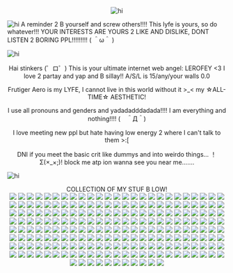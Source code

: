 <p align="center"> <img src="https://cdn.discordapp.com/attachments/1249282295094054984/1426837691869298769/Tumblr_l_673404088876237.jpg?ex=68ecada7&is=68eb5c27&hm=472747c4909ff292ebff088633fcc8a5b2f5b5e3cfb03b3e9a17510959630a6e&" alt="hi" />

<p align="left"> <img src="https://cdn.discordapp.com/attachments/1249282295094054984/1426829989789175940/Tumblr_l_669258079203131.gif?ex=68eca67a&is=68eb54fa&hm=68099b8f77bda3224058615a9e8e056bdba052fc10ca56a542eb802952478cda&" alt="hi" /> A reminder 2 B yourself and screw others!!!! This lyfe is yours, so do whatever!!! YOUR INTERESTS ARE YOURS 2 LIKE AND DISLIKE, DONT LISTEN 2 BORING PPL!!!!!!!!!  ( ＾ω＾ )

<p align="left"> <img src="https://cdn.discordapp.com/attachments/1249282295094054984/1426829902266765343/Tumblr_l_669198931809508.jpg?ex=68eca665&is=68eb54e5&hm=029dbde3652cd6ff808012a00df98df93b0faf96d38560a7e09f138561a846b7&" alt="hi" /> 

<p align="center"> Hai stinkers (゜ロ゜) This is your ultimate internet web angel: LEROFEY <3 I love 2 partay and yap and B sillay!! A/S/L is 15/any/your walls 0.0

<p align="center"> Frutiger Aero is my LYFE, I cannot live in this world without it >_< my ☆ALL-TIME☆ AESTHETIC!

<p align="center"> I use all pronouns and genders and yadadadddadada!!!! I am everything and nothing!!!! (　＾Д＾)

<p align="center"> I love meeting new ppl but hate having low energy 2 where I can't talk to them >:[

<p align="center"> DNI if you meet the basic crit like dummys and into weirdo things... ！Σ(×_×;)! block me atp ion wanna see you near me.......

<p align="left"> <img src="https://cdn.discordapp.com/attachments/1249282295094054984/1426829902744653865/Tumblr_l_669200410016174.jpg?ex=68eca666&is=68eb54e6&hm=ced74d55727bd8e03f97ee87f98d79b7114c9b35dface582d1fc34b8a95455fb&" alt="hi" /> <p center <img src="https://cdn.discordapp.com/attachments/1249282295094054984/1426829902744653865/Tumblr_l_669200410016174.jpg?ex=68eca666&is=68eb54e6&hm=ced74d55727bd8e03f97ee87f98d79b7114c9b35dface582d1fc34b8a95455fb&" alt="hi" />

<p align="center"> COLLECTION OF MY STUF B  LOW!
</br> 
<img src="https://images-wixmp-ed30a86b8c4ca887773594c2.wixmp.com/f/5288aadd-fd59-45a5-925e-1bd7487027a5/deozzcg-1d6bd7ee-8714-4e1c-b96a-9004864fd95d.gif?token=eyJ0eXAiOiJKV1QiLCJhbGciOiJIUzI1NiJ9.eyJzdWIiOiJ1cm46YXBwOjdlMGQxODg5ODIyNjQzNzNhNWYwZDQxNWVhMGQyNmUwIiwiaXNzIjoidXJuOmFwcDo3ZTBkMTg4OTgyMjY0MzczYTVmMGQ0MTVlYTBkMjZlMCIsIm9iaiI6W1t7InBhdGgiOiJcL2ZcLzUyODhhYWRkLWZkNTktNDVhNS05MjVlLTFiZDc0ODcwMjdhNVwvZGVvenpjZy0xZDZiZDdlZS04NzE0LTRlMWMtYjk2YS05MDA0ODY0ZmQ5NWQuZ2lmIn1dXSwiYXVkIjpbInVybjpzZXJ2aWNlOmZpbGUuZG93bmxvYWQiXX0.AirhJw9GJdxeRMVspeZSzd5Nldaw6kn5nn21GpxlKvI"> <img src="https://images-wixmp-ed30a86b8c4ca887773594c2.wixmp.com/f/5288aadd-fd59-45a5-925e-1bd7487027a5/deozz8t-734f3000-ddf6-452a-9d11-beb2de0c3fc3.gif?token=eyJ0eXAiOiJKV1QiLCJhbGciOiJIUzI1NiJ9.eyJzdWIiOiJ1cm46YXBwOjdlMGQxODg5ODIyNjQzNzNhNWYwZDQxNWVhMGQyNmUwIiwiaXNzIjoidXJuOmFwcDo3ZTBkMTg4OTgyMjY0MzczYTVmMGQ0MTVlYTBkMjZlMCIsIm9iaiI6W1t7InBhdGgiOiJcL2ZcLzUyODhhYWRkLWZkNTktNDVhNS05MjVlLTFiZDc0ODcwMjdhNVwvZGVveno4dC03MzRmMzAwMC1kZGY2LTQ1MmEtOWQxMS1iZWIyZGUwYzNmYzMuZ2lmIn1dXSwiYXVkIjpbInVybjpzZXJ2aWNlOmZpbGUuZG93bmxvYWQiXX0.bZ_3vCQw02RK5ZZsPEJYd4rSYMbWP6tGJkuMQmXmJ74"> <img src="https://i4.glitter-graphics.org/pub/706/706014obs23pkvu8.gif"> <img src="https://images-wixmp-ed30a86b8c4ca887773594c2.wixmp.com/f/2f5cf225-3fed-42e2-819a-6b96622e434f/ddjm0f4-9d7e478d-488c-4d26-9010-4cae9011fd8d.gif?token=eyJ0eXAiOiJKV1QiLCJhbGciOiJIUzI1NiJ9.eyJzdWIiOiJ1cm46YXBwOjdlMGQxODg5ODIyNjQzNzNhNWYwZDQxNWVhMGQyNmUwIiwiaXNzIjoidXJuOmFwcDo3ZTBkMTg4OTgyMjY0MzczYTVmMGQ0MTVlYTBkMjZlMCIsIm9iaiI6W1t7InBhdGgiOiJcL2ZcLzJmNWNmMjI1LTNmZWQtNDJlMi04MTlhLTZiOTY2MjJlNDM0ZlwvZGRqbTBmNC05ZDdlNDc4ZC00ODhjLTRkMjYtOTAxMC00Y2FlOTAxMWZkOGQuZ2lmIn1dXSwiYXVkIjpbInVybjpzZXJ2aWNlOmZpbGUuZG93bmxvYWQiXX0.J8jG-MiwgzEW4ORhghKd7d2Iux3jNI3jLkgzTaTJ-UI"> <img src="https://images-wixmp-ed30a86b8c4ca887773594c2.wixmp.com/f/5288aadd-fd59-45a5-925e-1bd7487027a5/deq0vby-37514407-865d-4b36-892f-acc226a93d1d.gif?token=eyJ0eXAiOiJKV1QiLCJhbGciOiJIUzI1NiJ9.eyJzdWIiOiJ1cm46YXBwOjdlMGQxODg5ODIyNjQzNzNhNWYwZDQxNWVhMGQyNmUwIiwiaXNzIjoidXJuOmFwcDo3ZTBkMTg4OTgyMjY0MzczYTVmMGQ0MTVlYTBkMjZlMCIsIm9iaiI6W1t7InBhdGgiOiJcL2ZcLzUyODhhYWRkLWZkNTktNDVhNS05MjVlLTFiZDc0ODcwMjdhNVwvZGVxMHZieS0zNzUxNDQwNy04NjVkLTRiMzYtODkyZi1hY2MyMjZhOTNkMWQuZ2lmIn1dXSwiYXVkIjpbInVybjpzZXJ2aWNlOmZpbGUuZG93bmxvYWQiXX0.f6WOf987dogf9dSxNd-m75rXc1yQcMHoqtCG8dbJg04"> <img src="https://64.media.tumblr.com/b34e5db6ba293d595dbd7e0e348e7969/0e265631bc91e59a-79/s250x400/12b8f76bf5f24d00b6bfdba135957e510e7f5474.gifv"> <img src="https://64.media.tumblr.com/dc961e26659df38b510ad45b467f9396/0e265631bc91e59a-48/s250x400/4eda2bdc47a247ae35dc21f434fa5fa432a45e07.gifv"> <img src="https://64.media.tumblr.com/ab245e2d94eef0d919999a1a089c1c21/0e265631bc91e59a-fc/s250x400/d88b8634b7031cb40ba4ea341b3113045040091e.gifv"> <img src="https://images-wixmp-ed30a86b8c4ca887773594c2.wixmp.com/f/fbb61a9a-dae1-4e3b-97de-43feaa7b13d1/djd4y5q-d9f70c06-5c62-4fa2-aa0a-8ec83fdd40a2.gif?token=eyJ0eXAiOiJKV1QiLCJhbGciOiJIUzI1NiJ9.eyJzdWIiOiJ1cm46YXBwOjdlMGQxODg5ODIyNjQzNzNhNWYwZDQxNWVhMGQyNmUwIiwiaXNzIjoidXJuOmFwcDo3ZTBkMTg4OTgyMjY0MzczYTVmMGQ0MTVlYTBkMjZlMCIsIm9iaiI6W1t7InBhdGgiOiJcL2ZcL2ZiYjYxYTlhLWRhZTEtNGUzYi05N2RlLTQzZmVhYTdiMTNkMVwvZGpkNHk1cS1kOWY3MGMwNi01YzYyLTRmYTItYWEwYS04ZWM4M2ZkZDQwYTIuZ2lmIn1dXSwiYXVkIjpbInVybjpzZXJ2aWNlOmZpbGUuZG93bmxvYWQiXX0.PVqUhmB_o_CCca4rCYDAbN4aM691EXRJRESEmAZ2DFs"> <img src="https://images-wixmp-ed30a86b8c4ca887773594c2.wixmp.com/f/dbd06e6e-b313-4acc-80d7-2f76026c8171/dh761ps-a0410f84-49c3-443f-95a5-e94739331eb7.gif?token=eyJ0eXAiOiJKV1QiLCJhbGciOiJIUzI1NiJ9.eyJzdWIiOiJ1cm46YXBwOjdlMGQxODg5ODIyNjQzNzNhNWYwZDQxNWVhMGQyNmUwIiwiaXNzIjoidXJuOmFwcDo3ZTBkMTg4OTgyMjY0MzczYTVmMGQ0MTVlYTBkMjZlMCIsIm9iaiI6W1t7InBhdGgiOiJcL2ZcL2RiZDA2ZTZlLWIzMTMtNGFjYy04MGQ3LTJmNzYwMjZjODE3MVwvZGg3NjFwcy1hMDQxMGY4NC00OWMzLTQ0M2YtOTVhNS1lOTQ3MzkzMzFlYjcuZ2lmIn1dXSwiYXVkIjpbInVybjpzZXJ2aWNlOmZpbGUuZG93bmxvYWQiXX0.5HmBb-YcKRAPH1E7bi0rhdbYm-tzbMxWO1Q5H3Fl9yE"> <img src="https://images-wixmp-ed30a86b8c4ca887773594c2.wixmp.com/f/0b1cb6ed-b614-4d6f-a792-6e2d2db50e49/djc6381-3612eb48-88c8-4c20-b2c3-30e5f8f0b4ff.gif?token=eyJ0eXAiOiJKV1QiLCJhbGciOiJIUzI1NiJ9.eyJzdWIiOiJ1cm46YXBwOjdlMGQxODg5ODIyNjQzNzNhNWYwZDQxNWVhMGQyNmUwIiwiaXNzIjoidXJuOmFwcDo3ZTBkMTg4OTgyMjY0MzczYTVmMGQ0MTVlYTBkMjZlMCIsIm9iaiI6W1t7InBhdGgiOiJcL2ZcLzBiMWNiNmVkLWI2MTQtNGQ2Zi1hNzkyLTZlMmQyZGI1MGU0OVwvZGpjNjM4MS0zNjEyZWI0OC04OGM4LTRjMjAtYjJjMy0zMGU1ZjhmMGI0ZmYuZ2lmIn1dXSwiYXVkIjpbInVybjpzZXJ2aWNlOmZpbGUuZG93bmxvYWQiXX0.DYEoyE4wUATWR3EQQ6Ek-IfppSYnzLiKNup2SLbNt1k"> <img src="https://images-wixmp-ed30a86b8c4ca887773594c2.wixmp.com/f/7f07c132-6e55-4943-9bb7-dbef21458a42/dfypne4-e432cb14-ea07-4976-9ba1-c8743c33135f.gif?token=eyJ0eXAiOiJKV1QiLCJhbGciOiJIUzI1NiJ9.eyJzdWIiOiJ1cm46YXBwOjdlMGQxODg5ODIyNjQzNzNhNWYwZDQxNWVhMGQyNmUwIiwiaXNzIjoidXJuOmFwcDo3ZTBkMTg4OTgyMjY0MzczYTVmMGQ0MTVlYTBkMjZlMCIsIm9iaiI6W1t7InBhdGgiOiJcL2ZcLzdmMDdjMTMyLTZlNTUtNDk0My05YmI3LWRiZWYyMTQ1OGE0MlwvZGZ5cG5lNC1lNDMyY2IxNC1lYTA3LTQ5NzYtOWJhMS1jODc0M2MzMzEzNWYuZ2lmIn1dXSwiYXVkIjpbInVybjpzZXJ2aWNlOmZpbGUuZG93bmxvYWQiXX0._Al5oEifaInfRDqH_3bwniw4ObQa-1sgyh_WiiM5XVY"> <img src="https://images-wixmp-ed30a86b8c4ca887773594c2.wixmp.com/f/f1ec6942-07aa-496e-a525-951d9e32ee30/diytrmz-8a1f05ac-e82e-44f7-bfb8-ca656f45a58d.gif?token=eyJ0eXAiOiJKV1QiLCJhbGciOiJIUzI1NiJ9.eyJzdWIiOiJ1cm46YXBwOjdlMGQxODg5ODIyNjQzNzNhNWYwZDQxNWVhMGQyNmUwIiwiaXNzIjoidXJuOmFwcDo3ZTBkMTg4OTgyMjY0MzczYTVmMGQ0MTVlYTBkMjZlMCIsIm9iaiI6W1t7InBhdGgiOiJcL2ZcL2YxZWM2OTQyLTA3YWEtNDk2ZS1hNTI1LTk1MWQ5ZTMyZWUzMFwvZGl5dHJtei04YTFmMDVhYy1lODJlLTQ0ZjctYmZiOC1jYTY1NmY0NWE1OGQuZ2lmIn1dXSwiYXVkIjpbInVybjpzZXJ2aWNlOmZpbGUuZG93bmxvYWQiXX0.iVZptw7VA04nw02H3rbdu1-zxxtfW2RC59KE6XocNtM"> <img src="https://images-wixmp-ed30a86b8c4ca887773594c2.wixmp.com/f/dbd06e6e-b313-4acc-80d7-2f76026c8171/dhjefvf-d6384501-4ff9-4a99-a628-85fbf98f916d.gif?token=eyJ0eXAiOiJKV1QiLCJhbGciOiJIUzI1NiJ9.eyJzdWIiOiJ1cm46YXBwOjdlMGQxODg5ODIyNjQzNzNhNWYwZDQxNWVhMGQyNmUwIiwiaXNzIjoidXJuOmFwcDo3ZTBkMTg4OTgyMjY0MzczYTVmMGQ0MTVlYTBkMjZlMCIsIm9iaiI6W1t7InBhdGgiOiJcL2ZcL2RiZDA2ZTZlLWIzMTMtNGFjYy04MGQ3LTJmNzYwMjZjODE3MVwvZGhqZWZ2Zi1kNjM4NDUwMS00ZmY5LTRhOTktYTYyOC04NWZiZjk4ZjkxNmQuZ2lmIn1dXSwiYXVkIjpbInVybjpzZXJ2aWNlOmZpbGUuZG93bmxvYWQiXX0.h8JPWdvEh6ET3Vwk_eQ1rgaBhPoUKhYnLCbRo9Dghns"> <img src="https://images-wixmp-ed30a86b8c4ca887773594c2.wixmp.com/f/e97cebf2-8b86-45c0-935d-3b9e4ce64b3f/djsoma1-1505d559-845b-466f-ad1d-a93a22ee331c.gif?token=eyJ0eXAiOiJKV1QiLCJhbGciOiJIUzI1NiJ9.eyJzdWIiOiJ1cm46YXBwOjdlMGQxODg5ODIyNjQzNzNhNWYwZDQxNWVhMGQyNmUwIiwiaXNzIjoidXJuOmFwcDo3ZTBkMTg4OTgyMjY0MzczYTVmMGQ0MTVlYTBkMjZlMCIsIm9iaiI6W1t7InBhdGgiOiJcL2ZcL2U5N2NlYmYyLThiODYtNDVjMC05MzVkLTNiOWU0Y2U2NGIzZlwvZGpzb21hMS0xNTA1ZDU1OS04NDViLTQ2NmYtYWQxZC1hOTNhMjJlZTMzMWMuZ2lmIn1dXSwiYXVkIjpbInVybjpzZXJ2aWNlOmZpbGUuZG93bmxvYWQiXX0.-irnGHxfFZzlY1i616aW9399U8I3wTcXN4gpUvae4cA"> <img src="https://images-wixmp-ed30a86b8c4ca887773594c2.wixmp.com/f/65c61b78-1886-4f6e-bf9d-c1e26cdde70a/dd6c0tz-3530f155-781e-4b1a-88a4-98f22ec21d50.gif?token=eyJ0eXAiOiJKV1QiLCJhbGciOiJIUzI1NiJ9.eyJzdWIiOiJ1cm46YXBwOjdlMGQxODg5ODIyNjQzNzNhNWYwZDQxNWVhMGQyNmUwIiwiaXNzIjoidXJuOmFwcDo3ZTBkMTg4OTgyMjY0MzczYTVmMGQ0MTVlYTBkMjZlMCIsIm9iaiI6W1t7InBhdGgiOiJcL2ZcLzY1YzYxYjc4LTE4ODYtNGY2ZS1iZjlkLWMxZTI2Y2RkZTcwYVwvZGQ2YzB0ei0zNTMwZjE1NS03ODFlLTRiMWEtODhhNC05OGYyMmVjMjFkNTAuZ2lmIn1dXSwiYXVkIjpbInVybjpzZXJ2aWNlOmZpbGUuZG93bmxvYWQiXX0.hbex7dqnQvZBVKVVAn5my_fXLPeiDJTVQ_fbZDs9-To"> <img src="https://images-wixmp-ed30a86b8c4ca887773594c2.wixmp.com/f/dbd06e6e-b313-4acc-80d7-2f76026c8171/deelm15-ca3a61f5-e1e0-40d4-900d-57a5fb60e7f0.gif?token=eyJ0eXAiOiJKV1QiLCJhbGciOiJIUzI1NiJ9.eyJzdWIiOiJ1cm46YXBwOjdlMGQxODg5ODIyNjQzNzNhNWYwZDQxNWVhMGQyNmUwIiwiaXNzIjoidXJuOmFwcDo3ZTBkMTg4OTgyMjY0MzczYTVmMGQ0MTVlYTBkMjZlMCIsIm9iaiI6W1t7InBhdGgiOiJcL2ZcL2RiZDA2ZTZlLWIzMTMtNGFjYy04MGQ3LTJmNzYwMjZjODE3MVwvZGVlbG0xNS1jYTNhNjFmNS1lMWUwLTQwZDQtOTAwZC01N2E1ZmI2MGU3ZjAuZ2lmIn1dXSwiYXVkIjpbInVybjpzZXJ2aWNlOmZpbGUuZG93bmxvYWQiXX0.7Pmq1t2ap3qATqvpu7z2echsywuIR7iqqPVEqY7DCKc"> <img src="https://images-wixmp-ed30a86b8c4ca887773594c2.wixmp.com/f/dbd06e6e-b313-4acc-80d7-2f76026c8171/dfgg6ke-8776fda3-6814-44b8-bad8-9972534624dd.gif?token=eyJ0eXAiOiJKV1QiLCJhbGciOiJIUzI1NiJ9.eyJzdWIiOiJ1cm46YXBwOjdlMGQxODg5ODIyNjQzNzNhNWYwZDQxNWVhMGQyNmUwIiwiaXNzIjoidXJuOmFwcDo3ZTBkMTg4OTgyMjY0MzczYTVmMGQ0MTVlYTBkMjZlMCIsIm9iaiI6W1t7InBhdGgiOiJcL2ZcL2RiZDA2ZTZlLWIzMTMtNGFjYy04MGQ3LTJmNzYwMjZjODE3MVwvZGZnZzZrZS04Nzc2ZmRhMy02ODE0LTQ0YjgtYmFkOC05OTcyNTM0NjI0ZGQuZ2lmIn1dXSwiYXVkIjpbInVybjpzZXJ2aWNlOmZpbGUuZG93bmxvYWQiXX0.gl9Apey_G-U6R3ES4cqDlblrQjUvDqleIpDtDXd4asI"> <img src="https://images-wixmp-ed30a86b8c4ca887773594c2.wixmp.com/f/dbd06e6e-b313-4acc-80d7-2f76026c8171/dfy7onb-d27276c9-950a-49a9-83e9-e92912008b88.gif?token=eyJ0eXAiOiJKV1QiLCJhbGciOiJIUzI1NiJ9.eyJzdWIiOiJ1cm46YXBwOjdlMGQxODg5ODIyNjQzNzNhNWYwZDQxNWVhMGQyNmUwIiwiaXNzIjoidXJuOmFwcDo3ZTBkMTg4OTgyMjY0MzczYTVmMGQ0MTVlYTBkMjZlMCIsIm9iaiI6W1t7InBhdGgiOiJcL2ZcL2RiZDA2ZTZlLWIzMTMtNGFjYy04MGQ3LTJmNzYwMjZjODE3MVwvZGZ5N29uYi1kMjcyNzZjOS05NTBhLTQ5YTktODNlOS1lOTI5MTIwMDhiODguZ2lmIn1dXSwiYXVkIjpbInVybjpzZXJ2aWNlOmZpbGUuZG93bmxvYWQiXX0.tS5PjzX0mo9Vf5uCztKr2kfc3g5EMcX7CfJU3tKTiDA"> <img src="https://images-wixmp-ed30a86b8c4ca887773594c2.wixmp.com/f/a86671af-4c32-481a-82f9-ffef10d457e1/dgwbu6o-11296c06-57d8-4cb1-aaae-5efc6dc0aed9.gif?token=eyJ0eXAiOiJKV1QiLCJhbGciOiJIUzI1NiJ9.eyJzdWIiOiJ1cm46YXBwOjdlMGQxODg5ODIyNjQzNzNhNWYwZDQxNWVhMGQyNmUwIiwiaXNzIjoidXJuOmFwcDo3ZTBkMTg4OTgyMjY0MzczYTVmMGQ0MTVlYTBkMjZlMCIsIm9iaiI6W1t7InBhdGgiOiJcL2ZcL2E4NjY3MWFmLTRjMzItNDgxYS04MmY5LWZmZWYxMGQ0NTdlMVwvZGd3YnU2by0xMTI5NmMwNi01N2Q4LTRjYjEtYWFhZS01ZWZjNmRjMGFlZDkuZ2lmIn1dXSwiYXVkIjpbInVybjpzZXJ2aWNlOmZpbGUuZG93bmxvYWQiXX0.K5SC_q2CvVR7jN84vAvmEsO5r5juNIVl9d5XRW0JPf8"> <img src="https://images-wixmp-ed30a86b8c4ca887773594c2.wixmp.com/f/52ce34a5-5f97-4a37-8172-a242f2d0cd47/dgvbe7t-50866f18-bcb7-4ce8-a76e-e47d639aeb86.gif?token=eyJ0eXAiOiJKV1QiLCJhbGciOiJIUzI1NiJ9.eyJzdWIiOiJ1cm46YXBwOjdlMGQxODg5ODIyNjQzNzNhNWYwZDQxNWVhMGQyNmUwIiwiaXNzIjoidXJuOmFwcDo3ZTBkMTg4OTgyMjY0MzczYTVmMGQ0MTVlYTBkMjZlMCIsIm9iaiI6W1t7InBhdGgiOiJcL2ZcLzUyY2UzNGE1LTVmOTctNGEzNy04MTcyLWEyNDJmMmQwY2Q0N1wvZGd2YmU3dC01MDg2NmYxOC1iY2I3LTRjZTgtYTc2ZS1lNDdkNjM5YWViODYuZ2lmIn1dXSwiYXVkIjpbInVybjpzZXJ2aWNlOmZpbGUuZG93bmxvYWQiXX0.b7x6Yv-CkpK530-SxZ1Q7j_Q0pLxBr59cFtJd4RIZxg"> <img src="https://images-wixmp-ed30a86b8c4ca887773594c2.wixmp.com/f/98ee891d-d162-4ab5-83e0-a65cdbe20239/diy2cpz-9c5c1f92-ffd8-4f27-a1e1-180e9fdfbe76.gif?token=eyJ0eXAiOiJKV1QiLCJhbGciOiJIUzI1NiJ9.eyJzdWIiOiJ1cm46YXBwOjdlMGQxODg5ODIyNjQzNzNhNWYwZDQxNWVhMGQyNmUwIiwiaXNzIjoidXJuOmFwcDo3ZTBkMTg4OTgyMjY0MzczYTVmMGQ0MTVlYTBkMjZlMCIsIm9iaiI6W1t7InBhdGgiOiJcL2ZcLzk4ZWU4OTFkLWQxNjItNGFiNS04M2UwLWE2NWNkYmUyMDIzOVwvZGl5MmNwei05YzVjMWY5Mi1mZmQ4LTRmMjctYTFlMS0xODBlOWZkZmJlNzYuZ2lmIn1dXSwiYXVkIjpbInVybjpzZXJ2aWNlOmZpbGUuZG93bmxvYWQiXX0.dknOHmWo-FPR0vmcTQeoNdLagIes2kS0ur6il0UT-BE"> <img src="https://images-wixmp-ed30a86b8c4ca887773594c2.wixmp.com/f/fbb61a9a-dae1-4e3b-97de-43feaa7b13d1/dj6d4qf-da6f50f4-15f9-4865-bd81-e0e38d5cdc65.gif?token=eyJ0eXAiOiJKV1QiLCJhbGciOiJIUzI1NiJ9.eyJzdWIiOiJ1cm46YXBwOjdlMGQxODg5ODIyNjQzNzNhNWYwZDQxNWVhMGQyNmUwIiwiaXNzIjoidXJuOmFwcDo3ZTBkMTg4OTgyMjY0MzczYTVmMGQ0MTVlYTBkMjZlMCIsIm9iaiI6W1t7InBhdGgiOiJcL2ZcL2ZiYjYxYTlhLWRhZTEtNGUzYi05N2RlLTQzZmVhYTdiMTNkMVwvZGo2ZDRxZi1kYTZmNTBmNC0xNWY5LTQ4NjUtYmQ4MS1lMGUzOGQ1Y2RjNjUuZ2lmIn1dXSwiYXVkIjpbInVybjpzZXJ2aWNlOmZpbGUuZG93bmxvYWQiXX0.eib7oigTu56DpwuZcQpUc1-5aXDoY7NhUYswwSFUH0o"> <img src="https://images-wixmp-ed30a86b8c4ca887773594c2.wixmp.com/f/a86671af-4c32-481a-82f9-ffef10d457e1/dgzx7fn-6dbba3e3-25be-4fc6-b122-3d484717c1d9.gif?token=eyJ0eXAiOiJKV1QiLCJhbGciOiJIUzI1NiJ9.eyJzdWIiOiJ1cm46YXBwOjdlMGQxODg5ODIyNjQzNzNhNWYwZDQxNWVhMGQyNmUwIiwiaXNzIjoidXJuOmFwcDo3ZTBkMTg4OTgyMjY0MzczYTVmMGQ0MTVlYTBkMjZlMCIsIm9iaiI6W1t7InBhdGgiOiJcL2ZcL2E4NjY3MWFmLTRjMzItNDgxYS04MmY5LWZmZWYxMGQ0NTdlMVwvZGd6eDdmbi02ZGJiYTNlMy0yNWJlLTRmYzYtYjEyMi0zZDQ4NDcxN2MxZDkuZ2lmIn1dXSwiYXVkIjpbInVybjpzZXJ2aWNlOmZpbGUuZG93bmxvYWQiXX0.ShdPJfPf8NMsBxob4qfdPR93lg9Lz8EyWrHs2hbwQ9w"> <img src="https://images-wixmp-ed30a86b8c4ca887773594c2.wixmp.com/f/6b14b2de-4858-41a2-9f8b-99c87ebaa156/dcmdb5d-955a5892-4f95-429d-b9ff-8a81401835dd.gif?token=eyJ0eXAiOiJKV1QiLCJhbGciOiJIUzI1NiJ9.eyJzdWIiOiJ1cm46YXBwOjdlMGQxODg5ODIyNjQzNzNhNWYwZDQxNWVhMGQyNmUwIiwiaXNzIjoidXJuOmFwcDo3ZTBkMTg4OTgyMjY0MzczYTVmMGQ0MTVlYTBkMjZlMCIsIm9iaiI6W1t7InBhdGgiOiJcL2ZcLzZiMTRiMmRlLTQ4NTgtNDFhMi05ZjhiLTk5Yzg3ZWJhYTE1NlwvZGNtZGI1ZC05NTVhNTg5Mi00Zjk1LTQyOWQtYjlmZi04YTgxNDAxODM1ZGQuZ2lmIn1dXSwiYXVkIjpbInVybjpzZXJ2aWNlOmZpbGUuZG93bmxvYWQiXX0.1v7NA1K8TeSlSZY1srFfumWSRfVge1EYd9mVHHDl6e0"> <img src="https://images-wixmp-ed30a86b8c4ca887773594c2.wixmp.com/f/a86671af-4c32-481a-82f9-ffef10d457e1/djtytfy-66270f43-f0a6-4c93-8ddf-1099ac626c33.gif?token=eyJ0eXAiOiJKV1QiLCJhbGciOiJIUzI1NiJ9.eyJzdWIiOiJ1cm46YXBwOjdlMGQxODg5ODIyNjQzNzNhNWYwZDQxNWVhMGQyNmUwIiwiaXNzIjoidXJuOmFwcDo3ZTBkMTg4OTgyMjY0MzczYTVmMGQ0MTVlYTBkMjZlMCIsIm9iaiI6W1t7InBhdGgiOiJcL2ZcL2E4NjY3MWFmLTRjMzItNDgxYS04MmY5LWZmZWYxMGQ0NTdlMVwvZGp0eXRmeS02NjI3MGY0My1mMGE2LTRjOTMtOGRkZi0xMDk5YWM2MjZjMzMuZ2lmIn1dXSwiYXVkIjpbInVybjpzZXJ2aWNlOmZpbGUuZG93bmxvYWQiXX0.se76Cw8OhLGvRuZ7VaQjIWLC4swQLYTXkbzIZNJIiQQ"> <img src="https://images-wixmp-ed30a86b8c4ca887773594c2.wixmp.com/f/9cbba6e5-cffe-4537-a24a-305b77e34fb7/dj28kdt-bdd339b9-6bab-4055-8659-8f391053ea09.gif?token=eyJ0eXAiOiJKV1QiLCJhbGciOiJIUzI1NiJ9.eyJzdWIiOiJ1cm46YXBwOjdlMGQxODg5ODIyNjQzNzNhNWYwZDQxNWVhMGQyNmUwIiwiaXNzIjoidXJuOmFwcDo3ZTBkMTg4OTgyMjY0MzczYTVmMGQ0MTVlYTBkMjZlMCIsIm9iaiI6W1t7InBhdGgiOiJcL2ZcLzljYmJhNmU1LWNmZmUtNDUzNy1hMjRhLTMwNWI3N2UzNGZiN1wvZGoyOGtkdC1iZGQzMzliOS02YmFiLTQwNTUtODY1OS04ZjM5MTA1M2VhMDkuZ2lmIn1dXSwiYXVkIjpbInVybjpzZXJ2aWNlOmZpbGUuZG93bmxvYWQiXX0.YMU_haovIa8DjgGugOUmDqPDHfJd_Sxdep8n9iSolGU"> <img src="https://images-wixmp-ed30a86b8c4ca887773594c2.wixmp.com/f/a80ce302-40cd-4d8d-81bf-f3d49237fe25/dfr8jep-f58c9adc-56b1-40f9-bd91-76877283612b.gif?token=eyJ0eXAiOiJKV1QiLCJhbGciOiJIUzI1NiJ9.eyJzdWIiOiJ1cm46YXBwOjdlMGQxODg5ODIyNjQzNzNhNWYwZDQxNWVhMGQyNmUwIiwiaXNzIjoidXJuOmFwcDo3ZTBkMTg4OTgyMjY0MzczYTVmMGQ0MTVlYTBkMjZlMCIsIm9iaiI6W1t7InBhdGgiOiJcL2ZcL2E4MGNlMzAyLTQwY2QtNGQ4ZC04MWJmLWYzZDQ5MjM3ZmUyNVwvZGZyOGplcC1mNThjOWFkYy01NmIxLTQwZjktYmQ5MS03Njg3NzI4MzYxMmIuZ2lmIn1dXSwiYXVkIjpbInVybjpzZXJ2aWNlOmZpbGUuZG93bmxvYWQiXX0.gju0MvYG6S0csAJx7Trgb4enRyYLGYTxufC7aQVphIQ"> <img src="https://images-wixmp-ed30a86b8c4ca887773594c2.wixmp.com/f/3a68d348-6665-422b-8d7b-bf6afe5387b6/df7jw3k-c1ccc8cc-5fb3-422b-9603-c86aeb06ff29.gif?token=eyJ0eXAiOiJKV1QiLCJhbGciOiJIUzI1NiJ9.eyJzdWIiOiJ1cm46YXBwOjdlMGQxODg5ODIyNjQzNzNhNWYwZDQxNWVhMGQyNmUwIiwiaXNzIjoidXJuOmFwcDo3ZTBkMTg4OTgyMjY0MzczYTVmMGQ0MTVlYTBkMjZlMCIsIm9iaiI6W1t7InBhdGgiOiJcL2ZcLzNhNjhkMzQ4LTY2NjUtNDIyYi04ZDdiLWJmNmFmZTUzODdiNlwvZGY3anczay1jMWNjYzhjYy01ZmIzLTQyMmItOTYwMy1jODZhZWIwNmZmMjkuZ2lmIn1dXSwiYXVkIjpbInVybjpzZXJ2aWNlOmZpbGUuZG93bmxvYWQiXX0.I-9kInW-C0y5-bBblfKUiG-gsnrgu9OtMcObUy2toXI"> <img src="https://images-wixmp-ed30a86b8c4ca887773594c2.wixmp.com/f/dacb9433-004e-41ff-b12b-784a8020426a/dg01zad-61cc3c93-dfd5-41dc-ae20-ceba4fd3c130.gif?token=eyJ0eXAiOiJKV1QiLCJhbGciOiJIUzI1NiJ9.eyJzdWIiOiJ1cm46YXBwOjdlMGQxODg5ODIyNjQzNzNhNWYwZDQxNWVhMGQyNmUwIiwiaXNzIjoidXJuOmFwcDo3ZTBkMTg4OTgyMjY0MzczYTVmMGQ0MTVlYTBkMjZlMCIsIm9iaiI6W1t7InBhdGgiOiJcL2ZcL2RhY2I5NDMzLTAwNGUtNDFmZi1iMTJiLTc4NGE4MDIwNDI2YVwvZGcwMXphZC02MWNjM2M5My1kZmQ1LTQxZGMtYWUyMC1jZWJhNGZkM2MxMzAuZ2lmIn1dXSwiYXVkIjpbInVybjpzZXJ2aWNlOmZpbGUuZG93bmxvYWQiXX0.utg421r6Ir1yQ8C3HrhVdM9uzVEyfj3ezTpoA0ii_68"> <img src="https://images-wixmp-ed30a86b8c4ca887773594c2.wixmp.com/f/a86671af-4c32-481a-82f9-ffef10d457e1/dgtrq4z-b30faca1-be25-4c9c-a5e4-44ebe11aca58.gif?token=eyJ0eXAiOiJKV1QiLCJhbGciOiJIUzI1NiJ9.eyJzdWIiOiJ1cm46YXBwOjdlMGQxODg5ODIyNjQzNzNhNWYwZDQxNWVhMGQyNmUwIiwiaXNzIjoidXJuOmFwcDo3ZTBkMTg4OTgyMjY0MzczYTVmMGQ0MTVlYTBkMjZlMCIsIm9iaiI6W1t7InBhdGgiOiJcL2ZcL2E4NjY3MWFmLTRjMzItNDgxYS04MmY5LWZmZWYxMGQ0NTdlMVwvZGd0cnE0ei1iMzBmYWNhMS1iZTI1LTRjOWMtYTVlNC00NGViZTExYWNhNTguZ2lmIn1dXSwiYXVkIjpbInVybjpzZXJ2aWNlOmZpbGUuZG93bmxvYWQiXX0.VHtDPS7bCX0L53FvLtSfqyT8veYVXgMC9tFESmq4sdg"> <img src="https://images-wixmp-ed30a86b8c4ca887773594c2.wixmp.com/f/b471672b-5671-4dee-938a-757738b3456d/dh41e9t-26134694-d4f5-496b-868f-052f9737571d.gif?token=eyJ0eXAiOiJKV1QiLCJhbGciOiJIUzI1NiJ9.eyJzdWIiOiJ1cm46YXBwOjdlMGQxODg5ODIyNjQzNzNhNWYwZDQxNWVhMGQyNmUwIiwiaXNzIjoidXJuOmFwcDo3ZTBkMTg4OTgyMjY0MzczYTVmMGQ0MTVlYTBkMjZlMCIsIm9iaiI6W1t7InBhdGgiOiJcL2ZcL2I0NzE2NzJiLTU2NzEtNGRlZS05MzhhLTc1NzczOGIzNDU2ZFwvZGg0MWU5dC0yNjEzNDY5NC1kNGY1LTQ5NmItODY4Zi0wNTJmOTczNzU3MWQuZ2lmIn1dXSwiYXVkIjpbInVybjpzZXJ2aWNlOmZpbGUuZG93bmxvYWQiXX0.8Ms_iE-vyqYAeIPJo5t6h6Usb81foXAnp3Hi5Bq1ajk"> <img src="https://images-wixmp-ed30a86b8c4ca887773594c2.wixmp.com/f/9615c48a-1d7b-4be2-be9d-689c65d4a03b/d7t59cl-c474ee6b-fe22-4051-b581-ad060bfc35ee.gif?token=eyJ0eXAiOiJKV1QiLCJhbGciOiJIUzI1NiJ9.eyJzdWIiOiJ1cm46YXBwOjdlMGQxODg5ODIyNjQzNzNhNWYwZDQxNWVhMGQyNmUwIiwiaXNzIjoidXJuOmFwcDo3ZTBkMTg4OTgyMjY0MzczYTVmMGQ0MTVlYTBkMjZlMCIsIm9iaiI6W1t7InBhdGgiOiJcL2ZcLzk2MTVjNDhhLTFkN2ItNGJlMi1iZTlkLTY4OWM2NWQ0YTAzYlwvZDd0NTljbC1jNDc0ZWU2Yi1mZTIyLTQwNTEtYjU4MS1hZDA2MGJmYzM1ZWUuZ2lmIn1dXSwiYXVkIjpbInVybjpzZXJ2aWNlOmZpbGUuZG93bmxvYWQiXX0.r8SfzZUYACNXMSV9hL9uZ-3Ec3cVlZoy1UtEZPLKbI0"> <img src="https://images-wixmp-ed30a86b8c4ca887773594c2.wixmp.com/f/b471672b-5671-4dee-938a-757738b3456d/dh4brvo-e1989c70-7639-4848-bc5b-096c3951f481.gif?token=eyJ0eXAiOiJKV1QiLCJhbGciOiJIUzI1NiJ9.eyJzdWIiOiJ1cm46YXBwOjdlMGQxODg5ODIyNjQzNzNhNWYwZDQxNWVhMGQyNmUwIiwiaXNzIjoidXJuOmFwcDo3ZTBkMTg4OTgyMjY0MzczYTVmMGQ0MTVlYTBkMjZlMCIsIm9iaiI6W1t7InBhdGgiOiJcL2ZcL2I0NzE2NzJiLTU2NzEtNGRlZS05MzhhLTc1NzczOGIzNDU2ZFwvZGg0YnJ2by1lMTk4OWM3MC03NjM5LTQ4NDgtYmM1Yi0wOTZjMzk1MWY0ODEuZ2lmIn1dXSwiYXVkIjpbInVybjpzZXJ2aWNlOmZpbGUuZG93bmxvYWQiXX0.80rXuF1_JMqYgLhmjTCUwY769BCsOZokmsdF0AubZAI"> <img src="https://images-wixmp-ed30a86b8c4ca887773594c2.wixmp.com/f/b4a0a8e5-3d7c-4988-968e-6aad6c1a8fba/d1wsthn-96b8802f-1c0f-4745-8ce9-979d73708ea9.gif?token=eyJ0eXAiOiJKV1QiLCJhbGciOiJIUzI1NiJ9.eyJzdWIiOiJ1cm46YXBwOjdlMGQxODg5ODIyNjQzNzNhNWYwZDQxNWVhMGQyNmUwIiwiaXNzIjoidXJuOmFwcDo3ZTBkMTg4OTgyMjY0MzczYTVmMGQ0MTVlYTBkMjZlMCIsIm9iaiI6W1t7InBhdGgiOiJcL2ZcL2I0YTBhOGU1LTNkN2MtNDk4OC05NjhlLTZhYWQ2YzFhOGZiYVwvZDF3c3Robi05NmI4ODAyZi0xYzBmLTQ3NDUtOGNlOS05NzlkNzM3MDhlYTkuZ2lmIn1dXSwiYXVkIjpbInVybjpzZXJ2aWNlOmZpbGUuZG93bmxvYWQiXX0.-bz0ukJgZqm7fAx925PQCbAimTLQ_FIObdqgIVT_OGY"> <img src="https://images-wixmp-ed30a86b8c4ca887773594c2.wixmp.com/f/a86671af-4c32-481a-82f9-ffef10d457e1/dgwifq6-64ca0fbd-68e7-4e8e-a708-dea1bddc42a9.gif?token=eyJ0eXAiOiJKV1QiLCJhbGciOiJIUzI1NiJ9.eyJzdWIiOiJ1cm46YXBwOjdlMGQxODg5ODIyNjQzNzNhNWYwZDQxNWVhMGQyNmUwIiwiaXNzIjoidXJuOmFwcDo3ZTBkMTg4OTgyMjY0MzczYTVmMGQ0MTVlYTBkMjZlMCIsIm9iaiI6W1t7InBhdGgiOiJcL2ZcL2E4NjY3MWFmLTRjMzItNDgxYS04MmY5LWZmZWYxMGQ0NTdlMVwvZGd3aWZxNi02NGNhMGZiZC02OGU3LTRlOGUtYTcwOC1kZWExYmRkYzQyYTkuZ2lmIn1dXSwiYXVkIjpbInVybjpzZXJ2aWNlOmZpbGUuZG93bmxvYWQiXX0.oKgtPYloANFiErabmXBiq93w9SyX_fxHITXbPGCuNWg"> <img src="https://images-wixmp-ed30a86b8c4ca887773594c2.wixmp.com/f/dbd06e6e-b313-4acc-80d7-2f76026c8171/desy22w-1b46d6c3-744e-46ba-acd0-ae0f96400fe2.gif?token=eyJ0eXAiOiJKV1QiLCJhbGciOiJIUzI1NiJ9.eyJzdWIiOiJ1cm46YXBwOjdlMGQxODg5ODIyNjQzNzNhNWYwZDQxNWVhMGQyNmUwIiwiaXNzIjoidXJuOmFwcDo3ZTBkMTg4OTgyMjY0MzczYTVmMGQ0MTVlYTBkMjZlMCIsIm9iaiI6W1t7InBhdGgiOiJcL2ZcL2RiZDA2ZTZlLWIzMTMtNGFjYy04MGQ3LTJmNzYwMjZjODE3MVwvZGVzeTIydy0xYjQ2ZDZjMy03NDRlLTQ2YmEtYWNkMC1hZTBmOTY0MDBmZTIuZ2lmIn1dXSwiYXVkIjpbInVybjpzZXJ2aWNlOmZpbGUuZG93bmxvYWQiXX0.eI-GJtLG86zuK4JsOuR7kJxjdq-r17wij4USjgIwEm8"> <img src="https://images-wixmp-ed30a86b8c4ca887773594c2.wixmp.com/f/3c916220-db9e-400e-b63e-2655fa303953/dgultqz-a8505abd-870e-4f43-a992-40ea83ae87d6.gif?token=eyJ0eXAiOiJKV1QiLCJhbGciOiJIUzI1NiJ9.eyJzdWIiOiJ1cm46YXBwOjdlMGQxODg5ODIyNjQzNzNhNWYwZDQxNWVhMGQyNmUwIiwiaXNzIjoidXJuOmFwcDo3ZTBkMTg4OTgyMjY0MzczYTVmMGQ0MTVlYTBkMjZlMCIsIm9iaiI6W1t7InBhdGgiOiJcL2ZcLzNjOTE2MjIwLWRiOWUtNDAwZS1iNjNlLTI2NTVmYTMwMzk1M1wvZGd1bHRxei1hODUwNWFiZC04NzBlLTRmNDMtYTk5Mi00MGVhODNhZTg3ZDYuZ2lmIn1dXSwiYXVkIjpbInVybjpzZXJ2aWNlOmZpbGUuZG93bmxvYWQiXX0.GZCo75NgqLuky_zVPyXHUQeIjgJBVA0WD9ar8DHR6eA"> <img src="https://images-wixmp-ed30a86b8c4ca887773594c2.wixmp.com/f/5288aadd-fd59-45a5-925e-1bd7487027a5/deorgs8-3622a181-a7a6-49bf-b526-6852143165f2.gif?token=eyJ0eXAiOiJKV1QiLCJhbGciOiJIUzI1NiJ9.eyJzdWIiOiJ1cm46YXBwOjdlMGQxODg5ODIyNjQzNzNhNWYwZDQxNWVhMGQyNmUwIiwiaXNzIjoidXJuOmFwcDo3ZTBkMTg4OTgyMjY0MzczYTVmMGQ0MTVlYTBkMjZlMCIsIm9iaiI6W1t7InBhdGgiOiJcL2ZcLzUyODhhYWRkLWZkNTktNDVhNS05MjVlLTFiZDc0ODcwMjdhNVwvZGVvcmdzOC0zNjIyYTE4MS1hN2E2LTQ5YmYtYjUyNi02ODUyMTQzMTY1ZjIuZ2lmIn1dXSwiYXVkIjpbInVybjpzZXJ2aWNlOmZpbGUuZG93bmxvYWQiXX0.k8sqx-VKB7vx3KEGX3UXAEv0vUnVFGL3NqALzPeNfMY"> <img src="https://images-wixmp-ed30a86b8c4ca887773594c2.wixmp.com/f/dbd06e6e-b313-4acc-80d7-2f76026c8171/desy8vw-a1dfecea-a987-4827-bb4f-1962bb3d0f97.gif?token=eyJ0eXAiOiJKV1QiLCJhbGciOiJIUzI1NiJ9.eyJzdWIiOiJ1cm46YXBwOjdlMGQxODg5ODIyNjQzNzNhNWYwZDQxNWVhMGQyNmUwIiwiaXNzIjoidXJuOmFwcDo3ZTBkMTg4OTgyMjY0MzczYTVmMGQ0MTVlYTBkMjZlMCIsIm9iaiI6W1t7InBhdGgiOiJcL2ZcL2RiZDA2ZTZlLWIzMTMtNGFjYy04MGQ3LTJmNzYwMjZjODE3MVwvZGVzeTh2dy1hMWRmZWNlYS1hOTg3LTQ4MjctYmI0Zi0xOTYyYmIzZDBmOTcuZ2lmIn1dXSwiYXVkIjpbInVybjpzZXJ2aWNlOmZpbGUuZG93bmxvYWQiXX0.oytQW5y5qpFuojxlnJBD_Zv0AIWI2eBYE51IRb4lcyo"> <img src="https://images-wixmp-ed30a86b8c4ca887773594c2.wixmp.com/f/b471672b-5671-4dee-938a-757738b3456d/dh446xb-05aadead-7795-44ac-bf9e-53a015367094.gif?token=eyJ0eXAiOiJKV1QiLCJhbGciOiJIUzI1NiJ9.eyJzdWIiOiJ1cm46YXBwOjdlMGQxODg5ODIyNjQzNzNhNWYwZDQxNWVhMGQyNmUwIiwiaXNzIjoidXJuOmFwcDo3ZTBkMTg4OTgyMjY0MzczYTVmMGQ0MTVlYTBkMjZlMCIsIm9iaiI6W1t7InBhdGgiOiJcL2ZcL2I0NzE2NzJiLTU2NzEtNGRlZS05MzhhLTc1NzczOGIzNDU2ZFwvZGg0NDZ4Yi0wNWFhZGVhZC03Nzk1LTQ0YWMtYmY5ZS01M2EwMTUzNjcwOTQuZ2lmIn1dXSwiYXVkIjpbInVybjpzZXJ2aWNlOmZpbGUuZG93bmxvYWQiXX0.EnYXWpZrjbTSfcjCsdwPgtQslu1gyFOBdpUpgl8TK1I"> <img src="https://images-wixmp-ed30a86b8c4ca887773594c2.wixmp.com/f/3a68d348-6665-422b-8d7b-bf6afe5387b6/df7jwb3-420b503e-6845-45cd-b348-46115fb49f26.gif?token=eyJ0eXAiOiJKV1QiLCJhbGciOiJIUzI1NiJ9.eyJzdWIiOiJ1cm46YXBwOjdlMGQxODg5ODIyNjQzNzNhNWYwZDQxNWVhMGQyNmUwIiwiaXNzIjoidXJuOmFwcDo3ZTBkMTg4OTgyMjY0MzczYTVmMGQ0MTVlYTBkMjZlMCIsIm9iaiI6W1t7InBhdGgiOiJcL2ZcLzNhNjhkMzQ4LTY2NjUtNDIyYi04ZDdiLWJmNmFmZTUzODdiNlwvZGY3andiMy00MjBiNTAzZS02ODQ1LTQ1Y2QtYjM0OC00NjExNWZiNDlmMjYuZ2lmIn1dXSwiYXVkIjpbInVybjpzZXJ2aWNlOmZpbGUuZG93bmxvYWQiXX0.4W_0NQ9P3eAH249TWZkW2cYW3jEdY6W7I40VvD5zJIc"> <img src="https://images-wixmp-ed30a86b8c4ca887773594c2.wixmp.com/f/52ce34a5-5f97-4a37-8172-a242f2d0cd47/dehy0lh-2cec03fb-327b-48b7-937e-61ec1020a15a.gif?token=eyJ0eXAiOiJKV1QiLCJhbGciOiJIUzI1NiJ9.eyJzdWIiOiJ1cm46YXBwOjdlMGQxODg5ODIyNjQzNzNhNWYwZDQxNWVhMGQyNmUwIiwiaXNzIjoidXJuOmFwcDo3ZTBkMTg4OTgyMjY0MzczYTVmMGQ0MTVlYTBkMjZlMCIsIm9iaiI6W1t7InBhdGgiOiJcL2ZcLzUyY2UzNGE1LTVmOTctNGEzNy04MTcyLWEyNDJmMmQwY2Q0N1wvZGVoeTBsaC0yY2VjMDNmYi0zMjdiLTQ4YjctOTM3ZS02MWVjMTAyMGExNWEuZ2lmIn1dXSwiYXVkIjpbInVybjpzZXJ2aWNlOmZpbGUuZG93bmxvYWQiXX0.lQDpDkv0Q0etGGazfPu3x53VY9pa55vWhc2n3RllDg0"> <img src="https://images-wixmp-ed30a86b8c4ca887773594c2.wixmp.com/f/5288aadd-fd59-45a5-925e-1bd7487027a5/dern2dk-58443938-acfe-4abc-bcf4-772bb7694e7f.gif?token=eyJ0eXAiOiJKV1QiLCJhbGciOiJIUzI1NiJ9.eyJzdWIiOiJ1cm46YXBwOjdlMGQxODg5ODIyNjQzNzNhNWYwZDQxNWVhMGQyNmUwIiwiaXNzIjoidXJuOmFwcDo3ZTBkMTg4OTgyMjY0MzczYTVmMGQ0MTVlYTBkMjZlMCIsIm9iaiI6W1t7InBhdGgiOiJcL2ZcLzUyODhhYWRkLWZkNTktNDVhNS05MjVlLTFiZDc0ODcwMjdhNVwvZGVybjJkay01ODQ0MzkzOC1hY2ZlLTRhYmMtYmNmNC03NzJiYjc2OTRlN2YuZ2lmIn1dXSwiYXVkIjpbInVybjpzZXJ2aWNlOmZpbGUuZG93bmxvYWQiXX0.mcFYsBodG5BPRd4q0nbDq0FgYNtdxYjfgysnns7KSig"> <img src="https://images-wixmp-ed30a86b8c4ca887773594c2.wixmp.com/f/dbd06e6e-b313-4acc-80d7-2f76026c8171/diecv0p-17ee08e5-cab7-4382-8796-57a04faf7d73.gif?token=eyJ0eXAiOiJKV1QiLCJhbGciOiJIUzI1NiJ9.eyJzdWIiOiJ1cm46YXBwOjdlMGQxODg5ODIyNjQzNzNhNWYwZDQxNWVhMGQyNmUwIiwiaXNzIjoidXJuOmFwcDo3ZTBkMTg4OTgyMjY0MzczYTVmMGQ0MTVlYTBkMjZlMCIsIm9iaiI6W1t7InBhdGgiOiJcL2ZcL2RiZDA2ZTZlLWIzMTMtNGFjYy04MGQ3LTJmNzYwMjZjODE3MVwvZGllY3YwcC0xN2VlMDhlNS1jYWI3LTQzODItODc5Ni01N2EwNGZhZjdkNzMuZ2lmIn1dXSwiYXVkIjpbInVybjpzZXJ2aWNlOmZpbGUuZG93bmxvYWQiXX0.mKJYApm7ckwxcIvC0Fu0IjRzJ-plis7WreY9CCkqEtQ"> <img src="https://images-wixmp-ed30a86b8c4ca887773594c2.wixmp.com/f/5775cf69-e8fc-422d-8345-f27726aa279b/djo5q7o-1d18eee7-8b8d-4e16-9c7b-838b40be75e9.gif?token=eyJ0eXAiOiJKV1QiLCJhbGciOiJIUzI1NiJ9.eyJzdWIiOiJ1cm46YXBwOjdlMGQxODg5ODIyNjQzNzNhNWYwZDQxNWVhMGQyNmUwIiwiaXNzIjoidXJuOmFwcDo3ZTBkMTg4OTgyMjY0MzczYTVmMGQ0MTVlYTBkMjZlMCIsIm9iaiI6W1t7InBhdGgiOiJcL2ZcLzU3NzVjZjY5LWU4ZmMtNDIyZC04MzQ1LWYyNzcyNmFhMjc5YlwvZGpvNXE3by0xZDE4ZWVlNy04YjhkLTRlMTYtOWM3Yi04MzhiNDBiZTc1ZTkuZ2lmIn1dXSwiYXVkIjpbInVybjpzZXJ2aWNlOmZpbGUuZG93bmxvYWQiXX0.RROkqkIEq-2pKB-k5kjOMb625EueGmhCV4WwMlu7-xg"> <img src="https://images-wixmp-ed30a86b8c4ca887773594c2.wixmp.com/f/40fa72eb-98fd-4af3-bb54-990d0bea0a3e/dhwfs9v-8d194df2-ee69-411d-b19a-57f5e08c5090.gif?token=eyJ0eXAiOiJKV1QiLCJhbGciOiJIUzI1NiJ9.eyJzdWIiOiJ1cm46YXBwOjdlMGQxODg5ODIyNjQzNzNhNWYwZDQxNWVhMGQyNmUwIiwiaXNzIjoidXJuOmFwcDo3ZTBkMTg4OTgyMjY0MzczYTVmMGQ0MTVlYTBkMjZlMCIsIm9iaiI6W1t7InBhdGgiOiJcL2ZcLzQwZmE3MmViLTk4ZmQtNGFmMy1iYjU0LTk5MGQwYmVhMGEzZVwvZGh3ZnM5di04ZDE5NGRmMi1lZTY5LTQxMWQtYjE5YS01N2Y1ZTA4YzUwOTAuZ2lmIn1dXSwiYXVkIjpbInVybjpzZXJ2aWNlOmZpbGUuZG93bmxvYWQiXX0.lT9abBmNmnPb51gq6OCgyWdpKOTzBJ3nexKO3aUQzlc"> <img src="https://images-wixmp-ed30a86b8c4ca887773594c2.wixmp.com/f/1e97eec3-ebbd-42d5-8110-56372562c49f/dfmdhrm-2bb50e83-9ccc-4f13-9981-efa3d4f147ec.gif?token=eyJ0eXAiOiJKV1QiLCJhbGciOiJIUzI1NiJ9.eyJzdWIiOiJ1cm46YXBwOjdlMGQxODg5ODIyNjQzNzNhNWYwZDQxNWVhMGQyNmUwIiwiaXNzIjoidXJuOmFwcDo3ZTBkMTg4OTgyMjY0MzczYTVmMGQ0MTVlYTBkMjZlMCIsIm9iaiI6W1t7InBhdGgiOiJcL2ZcLzFlOTdlZWMzLWViYmQtNDJkNS04MTEwLTU2MzcyNTYyYzQ5ZlwvZGZtZGhybS0yYmI1MGU4My05Y2NjLTRmMTMtOTk4MS1lZmEzZDRmMTQ3ZWMuZ2lmIn1dXSwiYXVkIjpbInVybjpzZXJ2aWNlOmZpbGUuZG93bmxvYWQiXX0.-LLgeRHBsVl2Ah15GPQbaQ__r1h-_tVQx1f8BE7Y2ps"> <img src="https://images-wixmp-ed30a86b8c4ca887773594c2.wixmp.com/f/20cbb857-2d05-47fa-8685-b617d2971dc7/dhkk50u-f2306334-4278-4a12-b4a7-455a9cfef8dc.gif?token=eyJ0eXAiOiJKV1QiLCJhbGciOiJIUzI1NiJ9.eyJzdWIiOiJ1cm46YXBwOjdlMGQxODg5ODIyNjQzNzNhNWYwZDQxNWVhMGQyNmUwIiwiaXNzIjoidXJuOmFwcDo3ZTBkMTg4OTgyMjY0MzczYTVmMGQ0MTVlYTBkMjZlMCIsIm9iaiI6W1t7InBhdGgiOiJcL2ZcLzIwY2JiODU3LTJkMDUtNDdmYS04Njg1LWI2MTdkMjk3MWRjN1wvZGhrazUwdS1mMjMwNjMzNC00Mjc4LTRhMTItYjRhNy00NTVhOWNmZWY4ZGMuZ2lmIn1dXSwiYXVkIjpbInVybjpzZXJ2aWNlOmZpbGUuZG93bmxvYWQiXX0.rmDXLo3TBme7LuBLldXOGTrJSjD7jMhTjpgONVj6THw"> <img src="https://y2k.neocities.org/blinkiez/newbatch/Blinkie_177__site_.gif"> <img src="https://y2k.neocities.org/blinkiez/tumblr_pc38rqsNC61u4h28eo8_250.gif"> <img src="https://y2k.neocities.org/blinkiez/tumblr_pavzye1Cr01wiuymwo1_250.gif"> <img src="https://y2k.neocities.org/blinkiez/newbatch/Blinkie_25__site_.gif"> <img src="https://i5.glitter-graphics.org/pub/1227/1227755ry1d3f2qgl.gif"> <img src="https://i8.glitter-graphics.org/pub/892/892708yj2l0y1l16.gif"> <img src="https://i4.glitter-graphics.org/pub/1442/1442524aemf6bn2q9.gif"> <img src="https://i2.glitter-graphics.org/pub/471/471312xvza59nnx1.gif"> <img src="https://i1.glitter-graphics.org/pub/1531/1531491v26col1grn.gif"> <img src="https://dl.glitter-graphics.com/pub/3765/3765383td773q6do4.gif"> <img src="https://i7.glitter-graphics.org/pub/1054/1054777j0822q2kr9.gif"> <img src="https://dl.glitter-graphics.com/pub/3766/3766175i4ke1uvc6a.gif"> <img src="https://i5.glitter-graphics.org/pub/1564/1564055h9zarit76d.gif"> <img src="https://i7.glitter-graphics.org/pub/1562/1562987o2mu5j1uv4.gif"> <img src="https://i7.glitter-graphics.org/pub/763/763367in0vgpq70t.gif"> <img src="https://i4.glitter-graphics.org/pub/1562/1562964lhq8gjqv75.gif"> <img src="https://dl.glitter-graphics.com/pub/3766/3766838qfmo7o2brg.gif"> <img src="https://dl.glitter-graphics.com/pub/3765/3765709s49oxoawgl.gif"> <img src="https://i7.glitter-graphics.org/pub/523/523607a8nht0by60.gif"> <img src="https://dl.glitter-graphics.com/pub/3766/3766104zlub26q8yq.gif"> <img src="https://i6.glitter-graphics.org/pub/795/795136wqcf4xc695.gif"> <img src="https://i10.glitter-graphics.org/pub/471/471470t07wrlekjq.gif"> <img src="https://i1.glitter-graphics.org/pub/1564/1564101kw91natrnn.gif"> <img src="https://i6.glitter-graphics.org/pub/456/456636y6irlp4fwp.gif"> <img src="https://i10.glitter-graphics.org/pub/1561/1561130jqwui2ys3w.gif"> <img src="https://i9.glitter-graphics.org/pub/969/969279dyllb57qka.gif"> <img src="https://dl.glitter-graphics.com/pub/3766/3766103qxbcnf9885.gif"> <img src="https://i5.glitter-graphics.org/pub/2775/2775935cz5zqqfzow.gif"> <img src="https://i2.glitter-graphics.org/pub/471/471522uwnhf3vmyz.gif"> <img src="https://i7.glitter-graphics.org/pub/361/361717znfmf7v3ld.gif"> <img src="https://i4.glitter-graphics.org/pub/2528/2528474as5pi6gbn5.gif"> <img src="https://i9.glitter-graphics.org/pub/512/512579zvvsrd8da7.gif"> <img src="https://i10.glitter-graphics.org/pub/523/523700zf96tec854.gif"> <img src="https://i2.glitter-graphics.org/pub/370/370552moqccy0js1.gif"> <img src="https://i9.glitter-graphics.org/pub/1183/1183339s01p2f5ffh.gif"> <img src="https://i9.glitter-graphics.org/pub/933/933659xzt4d2clf7.gif"> <img src="https://dl.glitter-graphics.com/pub/2899/2899767szpog4bsko.gif"> <img src="https://i3.glitter-graphics.org/pub/471/471523cl5sk99tho.gif"> <img src="https://i3.glitter-graphics.org/pub/1182/1182613yap24pycx1.gif"> <img src="https://i1.glitter-graphics.org/pub/1537/1537801w74zdhtx1e.gif"> <img src="https://i8.glitter-graphics.org/pub/1825/1825378eo6s1ebtd4.gif"> <img src="https://i7.glitter-graphics.org/pub/525/525167sgmyczow3w.gif"> <img src="https://i3.glitter-graphics.org/pub/778/778503uwd6gdkx2i.gif"> <img src="https://dl.glitter-graphics.com/pub/3541/3541308wfda7l77lo.gif"> <img src="https://i5.glitter-graphics.org/pub/1622/1622865q1o8hai7sd.gif"> <img src="https://i8.glitter-graphics.org/pub/2551/2551168x2c85yv7ym.gif"> <img src="https://i9.glitter-graphics.org/pub/1564/1564179a6ve8b5s1b.gif"> <img src="https://i5.glitter-graphics.org/pub/512/512585nzs4eqr1g3.gif"> <img src="https://i2.glitter-graphics.org/pub/1564/1564062l2yzj00em8.gif"> <img src="https://dl.glitter-graphics.com/pub/2924/2924391z6znkumds1.gif"> <img src="https://i3.glitter-graphics.org/pub/2588/2588883m8g1cahluk.gif"> <img src="https://i9.glitter-graphics.org/pub/901/901239tx7922ieso.gif"> <img src="https://i4.glitter-graphics.org/pub/1616/1616734wt6tyycgpl.gif"> <img src="https://i9.glitter-graphics.org/pub/1182/1182629k2o3qc8yy9.gif"> <img src="https://i1.glitter-graphics.org/pub/813/813871uixk3l4uie.gif"> <img src="https://64.media.tumblr.com/4590ef447fd57ad8a63469a97b4f8262/ba5419a3778fcc88-9c/s250x400/6a85c53bbe50bea79f14e75ee219b694078157ca.gifv"> <img src="https://64.media.tumblr.com/3b4d591cc463ef9918f5657ce77bb81c/adf2e88a182b81c1-4f/s250x400/303b7c5bd9e78a4e8fbfa6e46389f2e20f701946.gifv"> <img src="https://64.media.tumblr.com/189a09b75c7e9845dcbb07c79f3451a3/373c1d69f1dbdfa2-85/s250x400/b378adc2acaf39257229ff845116584dfd58fb14.gifv"> <img src="https://64.media.tumblr.com/80d15b31e182d541118a0684a5bcfc3e/cd46400b55549dd6-04/s250x400/d5871f0cb6f09f3c824d56f2a84e43ebbe82ae27.gifv"> <img src="https://i4.glitter-graphics.org/pub/2077/2077774afgzvgev30.gif"> <img src="https://64.media.tumblr.com/15e4868500af00ddeef85f10f03395c4/df1d3a6ef11b7676-08/s100x200/21bcf5e9316a82ef04f9f9193255b2c7ad297907.webp"> <img src="https://i9.glitter-graphics.org/pub/1559/1559199xzchn8ai6q.gif"> <img src="https://64.media.tumblr.com/b271791bfadd447298c6529f50eeecc6/f8e5f1b8986d5e22-c6/s250x400/3c44fa5e743199890fe9897384fb5bd966eb2871.gifv"> <img src="https://64.media.tumblr.com/b36905ecfc9e7b086b7ae3892ed0b3ee/f8e5f1b8986d5e22-1d/s250x400/3f3778c83e26da1ba92ebbcf6c83eab37115a1d1.gifv"> <img src="https://64.media.tumblr.com/7163e48a4c2294beca89bf1ca58368e6/53507b77d3b4fe66-b8/s250x400/8efb4c9f1021cad83fb66aa35ba9aff75e3ab7a6.gifv"> <img src="https://i2.glitter-graphics.org/pub/989/989062c79e60l1dj.gif"> <img src="https://64.media.tumblr.com/99ed52efde9954c0927f679a1124319f/93beac3bf3a8c2bf-31/s250x400/cc4b60cd83747b69066580834fa395a35c2fcf0a.gifv"> <img src="https://64.media.tumblr.com/90ace763baa5fe499c9d38d491f2d8b9/b02e9b9fbea2c91e-a4/s250x400/41e1e2415809aeec84a65f281658acf3622d768c.gifv"> <img src="https://64.media.tumblr.com/a3f7b7b3b7de032c4932c613915ebae8/e6d932e1f0beaad4-44/s250x400/6d1d510a05ba78fadadde8b3139583190399fed4.gifv"> <img src="https://64.media.tumblr.com/136004604a637792576e87c072cc2b7a/edea24d84d686538-24/s250x400/0a4941e888e54044d18a15d02c8dca53d69221fb.gifv"> <img src="https://64.media.tumblr.com/fb72c62f55fa4a30290c54749f33589a/37c6b674bdb874ca-6a/s250x400/198ed29ac1bb795dbc0b260a8532db44f75a6fff.webp"> <img src="https://64.media.tumblr.com/dcb6d41c0ce8bfd30aed377780c54cff/7d39746f91df7e57-19/s250x400/016db02117084a5d93480151e1303a4e1581d206.gifv"> <img src="https://64.media.tumblr.com/2230d915611aabf2a9a10d2897bc9473/078bd965481e4edd-cb/s250x400/bb4c6bee0aee95b1f64767c475b90bfc4e806d05.gifv"> <img src="https://64.media.tumblr.com/f111d53917071a090515c6130c32f698/279b99403dcb5acd-de/s250x400/72083b6666416d961e4ccfa2b5e58ab573896345.gifv"> <img src="https://64.media.tumblr.com/af511e982362ea1ccec32141f865f844/9e337160e60cb2e1-56/s250x400/66188daf6d6af545138d186e4848c942ef40335b.gifv"> <img src="https://64.media.tumblr.com/aa1445c60a781355a7f220b6c53c7ede/c0b2321bd2544c95-1f/s250x400/b25136724b98f27e160a45764d804c1279e21058.gifv"> <img src="https://64.media.tumblr.com/bf1d21cd54a8358982e5acb1a11b0a19/f8bfb3ce524423e2-62/s250x400/65f1a0dbf58a1daf42a774b5572a594278f37358.gifv"> <img src="https://64.media.tumblr.com/70999b21b9ab13f718e7a652e56bf1ce/e4e9e64c72eb2b5c-9c/s250x400/7b394cd66a37be4306d3f438d2d70018eef1ca51.gifv"> <img src="https://64.media.tumblr.com/389bc2eedddfb6b6160b75e394d117a7/d70c69df78a85bf4-55/s250x400/202f97a75e450a9a4d3a5a82ebf33c7a25f354b9.gifv"> <img src="https://64.media.tumblr.com/ffba60a3f4440f8fa8c143ef7bb807ec/fc1bd048213cd3fc-31/s250x400/2657b21906b41a8fa834d39cf246c04d3d12effc.gifv"> <img src="https://64.media.tumblr.com/b65daede675dd41594686d5b9c96c84e/9fb49262b955c959-fe/s250x400/fa766e0c30e50d61791324578e8cc8ea6e7465b7.gifv"> <img src="https://64.media.tumblr.com/07395005ed5b5e6fae52705a9545c7f2/e2d9cbd6f35db6b6-db/s250x400/0651b86e1bac27cd3714c7f187c26eb2b644e32f.webp"> <img src="https://64.media.tumblr.com/9867a7565d037d67072a564cdd6780d6/04b32b869ab76ccd-56/s250x400/1d1d949ece95771eb501fafd33ac3c73404b913e.gifv"> <img src="https://64.media.tumblr.com/7b0f0d5cf00fbbd984795e8b4cd7cd41/72e2590fb9e2f26c-40/s250x400/3581ff20a9c1888a4c82e67e4678ef28594749b2.gifv"> <img src="https://64.media.tumblr.com/b695fe89e40ddc6dd3c6aecd0afb34fa/244fdab6b045e016-af/s250x400/4a9adffeff98e788292020aac739e57e158dae3a.gifv"> <img src="https://64.media.tumblr.com/d032ea6deeafd0f61dfedeac97d153a1/53b28a880a29cd42-1c/s250x400/5648a38e725fded24a02e32e47d18fcbed1e122f.gifv"> <img src="https://64.media.tumblr.com/d6058d44669496682a9ce1fe86476fc4/1fb39223b20e4f22-28/s250x400/f0446fd82eb0a676c42a78394b8b6bc532afbc4c.gifv"> <img src="https://64.media.tumblr.com/67015cfe642ecda165813ecf400388f8/1fb39223b20e4f22-c8/s250x400/cf802ca2656f7f57f4d1778730870594a927d20a.gifv"> <img src="https://64.media.tumblr.com/0aae7f1bb6a3499c6274ab537a555232/048517b550743f13-79/s250x400/d8622c4292927215637495ce779802628d111bea.gifv"> <img src="https://64.media.tumblr.com/b0da08270932c666edc4c9863e802bc9/321aa268678c99b9-7c/s250x400/b1489126a1ee202cf83c56281fcbd04a692d21b1.gifv"> <img src="https://64.media.tumblr.com/b8e11fc858177931d79d3a141bef9c91/e24aea302e062a10-9b/s250x400/cda5489e2b42a8b0a5492bf84b22610fc425ef92.gifv"> <img src="https://64.media.tumblr.com/df6321b5a8aff549fcfdf63385826fa3/e24aea302e062a10-21/s250x400/b2d08c50ead992b50f0ac346486836ab566be538.webp"> <img src="https://64.media.tumblr.com/262393c3eea5f0b9dcf7cd8f4772b9e8/1fb39223b20e4f22-fa/s250x400/d00b49fcc4449771ba8c2b8b5f3dddd34f2c465f.gifv"> <img src="https://64.media.tumblr.com/f9d72c0a4ad24291381ecb585c114621/72e2590fb9e2f26c-c8/s250x400/eacd1b32652782ca3818a6e86e24508868cec87c.gifv"> <img src="https://64.media.tumblr.com/568c49f689cb8a9fef793943dea37e17/a1216ed6d78c407b-05/s250x400/c94ee84ca5dc389e492027c69d1f34550951f8f6.gifv"> <img src="https://64.media.tumblr.com/562c653286f220884bdab2df4122c591/aa6ad8b984475c27-1a/s250x400/590a1adff339e2150dba849859c599153d36025c.gifv"> <img src="https://64.media.tumblr.com/f5eb77aee6b1463234648f28320251c8/53b28a880a29cd42-e9/s250x400/c81bcd68576bd4e4a1109cb26e601be520df58a5.gifv"> <img src="https://64.media.tumblr.com/e33f72d29d057e376990894cb30458ca/53b28a880a29cd42-6f/s250x400/c2a36a0c1d07131f79c2b394fcb53fd24c839f49.gifv"> <img src="https://64.media.tumblr.com/f83b171713a9694e97d1b63925f996b5/6db96f7ecd419257-27/s250x400/629cd63e6d997cc846ac9ef730b00b9df202597d.gifv"> <img src="https://64.media.tumblr.com/2df18a76bd901b59f8f8b991bf5d5b7a/6db96f7ecd419257-08/s250x400/61f306ec9129c8896794b029a82655421feacb51.gifv"> <img src="https://64.media.tumblr.com/9e4f9c1dfe2b55410f99a93a7e52f319/b4f3a731a7a10fbe-fd/s250x400/8095ee5a839fba1b277fd9820e158b5940275cbf.gifv"> <img src="https://64.media.tumblr.com/57a8525e596808743c750419b6a0a204/e24aea302e062a10-89/s250x400/c2f6c264135ae38f0f131e24bad10a0cb9c4f2ed.webp"> <img src="https://64.media.tumblr.com/81a76b5a3737e411c33eab3335a79a88/72e2590fb9e2f26c-fc/s250x400/62a8c1c315b0c5054aed86ad11163ba921b82bfe.gifv"> <img src="https://64.media.tumblr.com/5205410709ef8530419e9d83aba7c66b/5a71e52ab8c9a18d-60/s250x400/cdc79bd228bde0ae06eaf5c34413d415a2e0b06f.gifv"> <img src="https://64.media.tumblr.com/e6055613ae864c0907cb12e072d396f7/1a0bd8a997af9343-9e/s250x400/482efff963c081d98e7a6164f52895a6eef1fb6b.gifv"> <img src="https://64.media.tumblr.com/e37ae14b2830448611ee6aeff95e9081/72e2590fb9e2f26c-e4/s250x400/df35141c404f3845ea7cc5c4c174e78b283124f1.webp"> <img src="https://64.media.tumblr.com/24ddb1fbfcc5007a1351c50c6404d147/b4f3a731a7a10fbe-00/s250x400/eefc3249f2fa60efd025dead99fb765d751addf1.gifv"> <img src="https://64.media.tumblr.com/519274319267bd4046281c3be7bb4ea8/b4f3a731a7a10fbe-b6/s250x400/a21fb320be77d442777e1b67b2b3b56313aba0f9.gifv"> <img src="https://64.media.tumblr.com/32bdd3cf18f51714e6cfb9c0a1ef7a3d/1fb39223b20e4f22-21/s250x400/6073548e7378c114cc700d49f0f8921954613cab.gifv"> <img src="https://64.media.tumblr.com/7c4841edc6c93d5b0430fbba249daa8f/b4f3a731a7a10fbe-c3/s250x400/ee24fecbd6c052565ce35157821b2ed9b7ceba84.gifv"> <img src="https://64.media.tumblr.com/632d2e114c21e6ea1c0332d554f9ee5d/4419e1f049b4b853-f2/s250x400/335172dc27c8e0ad80da8358fd9f63afe4477667.gifv"> <img src="https://64.media.tumblr.com/3621ae34aa340604c359f0a59f308750/ace909eab8f4c5c9-d9/s250x400/ed885d94338a1108e9fa9aa1be08361888abc971.gifv"> <img src="https://64.media.tumblr.com/2dca632da3fa9a2feb363606bd457380/a32dc04bb4265e54-0d/s250x400/b1175bd36fb0193dd8471e34bfe99e0bbdc75681.gifv"> <img src="https://64.media.tumblr.com/35018fedced52cc08cf7bfacb0ba6601/363752070e93a7f9-9a/s250x400/2ee720aa0fc01f3a9511265dd4961869ab49886e.gifv"> <img src="https://64.media.tumblr.com/85b2684b988179b1caaff880bd8d101e/d36976dfdc322047-b6/s250x400/f5d3736b6a2a8755f2633c7892e7288576a69000.gifv"> <img src="https://64.media.tumblr.com/c2950fe8a6a76180637b5258f43ea057/1fb39223b20e4f22-9f/s250x400/271cc544ea8ad7742bae0859a9f25e52c819045b.gifv"> <img src="https://64.media.tumblr.com/3b7a305e5e7928c9d3f6700bc20a1d6b/d36976dfdc322047-b1/s250x400/872529a9868bc9a9f3437681df161a4b7ecc0fac.gifv"> <img src="https://64.media.tumblr.com/86a8e6bf2bf7fb01ad9e40000a3246d9/d36976dfdc322047-79/s250x400/c1e2a83393dabb4eef6447e5080c6f3a787e906c.gifv"> <img src="https://64.media.tumblr.com/c9cf24c96b5033d0f66c67fed747c254/b4f3a731a7a10fbe-4b/s250x400/c8b3144a06446092e697eab465bdfca861070295.gifv"> <img src="https://64.media.tumblr.com/4fe310709a8f62cb3efe32d23b944bac/79db89ea4dd40b8f-4c/s250x400/7d349e3d619bfbd479ed2ced588668417b11d7ff.gifv"> <img src="https://64.media.tumblr.com/43377e0beed35aa4296b0691a6aaf797/d36976dfdc322047-d7/s250x400/6902f38a7cb3356b99546446fef78a57a67a51db.gifv"> <img src="https://64.media.tumblr.com/673c9b216ccedacbf2e15d5c580a8cc8/3de48be76ce11acf-7f/s250x400/c974fbd5515c76b9229896a2e77ba07293bffc3c.gifv"> <img src="https://64.media.tumblr.com/fbedb5bed9ef771d0cacebf46c252c24/33482cf83af8f0c3-9e/s250x400/5105177c0bbb1193bc0bbba5436c6d0d866f1deb.gifv"> <img src="https://64.media.tumblr.com/0bf4e76c622f994b02d9ebe08ff8ee67/4ed22129fdd9c51a-c6/s250x400/15055834ae2f474748c644a01ed179cfe5a6c71d.gifv"> <img src="https://64.media.tumblr.com/aefc5e77a5b318dd66dfeab080977b85/32971ec037eaf543-44/s250x400/fe3b426fc8df7f127fd0153398d10cbffd7afdee.gifv"> <img src="https://64.media.tumblr.com/2c4c0be80d0bfaeb276ffaacfd1e91b8/dd0b327050c59e98-f7/s250x400/237acaa2838a116d0fae74b37a0c89fb1fa53dac.gifv"> <img src="https://64.media.tumblr.com/13c469e3586dc3fb6b79843be8509222/1a0bd8a997af9343-b2/s250x400/530ce1d8a51f9abe82e386e02714ea5012dbd596.gifv"> <img src="https://64.media.tumblr.com/630b6903a1384269166323e9205f8bbc/4ed22129fdd9c51a-cc/s250x400/39ab7836a5556ee1b885be69a0aa09136606326c.gifv"> <img src="https://64.media.tumblr.com/f966954c196a98dca52251bbaea33d71/3de48be76ce11acf-37/s250x400/3ce6f44e544c61efd669aab0d10c57542444873d.gifv"> <img src="https://64.media.tumblr.com/a02e602c3dffcc35d500855c6edd67bc/a30a04cf9488f6fc-73/s250x400/94dcc05a136d273a9de77d6a49ba10ce9186cd72.gifv"> <img src="https://64.media.tumblr.com/367f236fb3062038648263fb71eaa1c9/dd0b327050c59e98-7b/s250x400/5b62d3c691c22ab16162d375466505c1aa8f8dd5.gifv"> <img src="https://64.media.tumblr.com/fd4a23de6224adbb57e160713326700e/dd0b327050c59e98-ce/s250x400/288a1c19d19dbbb0419fcc111715dc5dbe99e387.gifv"> <img src="https://64.media.tumblr.com/6a08888886fd523e681ecb8297f6a213/4ed22129fdd9c51a-f5/s250x400/f3ffebc5862fdf4212763c699bca1fd2ea325a04.gifv"> <img src="https://64.media.tumblr.com/692b727f61bb6d112712827d20935210/32971ec037eaf543-6a/s250x400/3764680e16cabbc91620e55d1b67fac4388c7ff4.gifv"> <img src="https://64.media.tumblr.com/5b195d922394a1b75d84817d5ef47c8f/352879d2b1a9fbd8-0e/s250x400/f746f585f3067cc3415afce896369a3606429021.gifv"> <img src="https://64.media.tumblr.com/eb9a5b9975d3568a1b350d7b52fdaa5d/4ed22129fdd9c51a-a2/s250x400/2cc924e9416509486bb0cb572595f08be12b2b0a.gifv"> <img src="https://64.media.tumblr.com/4fd12b9b156794d053c3c3db09b500d6/8eb0ab7382601930-d5/s250x400/1d3f58ae6becc6257cb59bd598ca76404dfd7d32.gifv"> <img src="https://64.media.tumblr.com/c6aad784df22f78d6789f103ba788d5e/32971ec037eaf543-8f/s250x400/d7544cb810edfe62910334559736f8782d635caf.gifv"> <img src="https://64.media.tumblr.com/09284c96cc0fd29d0d9416bfd8c45d3c/4ed22129fdd9c51a-8d/s250x400/a843802920116e5a69d64a01d18dc593152680da.gifv"> <img src="https://64.media.tumblr.com/b17cbb2d6eebcd197dbc11ea627beac4/88ee5d662d67027f-0e/s250x400/db9897b2ab51f7a5d14ae10f01c6355f81bcedab.gifv"> <img src="https://64.media.tumblr.com/5826087d78aa7a87c6066fc5dc4a7645/0c5330ca71a3c1f5-06/s250x400/cdda51b86109384646773a4442f984daf869bae5.gifv"> <img src="https://64.media.tumblr.com/9e3f10ce3191ced0944eb0adf9bfd062/91d18cd2f7b26aa2-eb/s250x400/6595474e6e351abcf8dbf35b839cf5f8c7c77cf2.gifv"> <img src="https://64.media.tumblr.com/88d386d61feb38f1f15526d20d2fb03e/f79c598f898388b6-95/s250x400/81ef9171dc8d958455b172b7c9a349989d791a93.gifv"> <img src="https://64.media.tumblr.com/8642e1ce2a9b928602f46af18a8542b6/70bc4896673a72c2-a0/s250x400/1e8f8d7ba3d14900b4bfce8b28b266f1eb100980.gifv"> <img src="https://64.media.tumblr.com/7cf84662bb190ed96747882cf75a6e38/f7f4dadfd472f9ee-fb/s250x400/4747b0e7f4c4f91ed0b9c8dd6c90652fd1f24b10.gifv"> <img src="https://64.media.tumblr.com/af253af8ff792fd88adf23ed6bcae544/4ed22129fdd9c51a-c7/s250x400/31b5070fc20ea35985a1bef8fd9eaa7f9175da2a.gifv"> <img src="https://64.media.tumblr.com/9b744717650dc26059d1a3d21b3e4e27/855c77272c553772-bb/s250x400/a17c5f6d323fd3fe17f367a0d1dc6deec78d0569.gifv"> <img src="https://64.media.tumblr.com/eb5584bfd88bda5e80da7a7ec814eca1/855c77272c553772-d4/s250x400/499c7be0033970723a6eb254cd6fda4da2949143.gifv"> <img src="https://64.media.tumblr.com/9e01722bce08175994d3383b8c58b2a2/340c07ea6f81d644-f0/s250x400/eddab9d014526f3f9795a16b66398957d744003f.gifv"> <img src="https://64.media.tumblr.com/937ff17ee7d417e651abf0e65be91454/70bc4896673a72c2-b8/s250x400/05ef8b001ec51003028f29f47f25c1fae7110134.gifv"> <img src="https://64.media.tumblr.com/6d12a2374206fe6e8fde0798e3e32894/b4a8996229d50d4f-94/s250x400/3acc1cd69506129cb3b230f1a2d5765969d5869c.gifv"> <img src="https://64.media.tumblr.com/dbb2e25ea0780e1a2ae7a2f7b77ab5f3/855c77272c553772-ca/s250x400/527541c49111e1f94a49cb132798a6b669b55b2f.gifv"> <img src="https://64.media.tumblr.com/a5607ed0fd75f033c0d93d481e5fa7fb/88ee5d662d67027f-6e/s250x400/05c3d007e57fc147d8fac9b90e000ed31ee59169.gifv"> <img src="https://64.media.tumblr.com/e83ddf061fc3aad94caf3012cb240aea/b4a8996229d50d4f-0c/s250x400/775c31211b6947b948b6622bda3c288c2e5e4e5d.gifv"> <img src="https://64.media.tumblr.com/862566ecf23069ea9fe4412483fd0f54/21f22365cf0849e1-1f/s250x400/0ba9f8a3534408c0b098cf1f2a8cf45eabf5c780.gifv"> <img src="https://64.media.tumblr.com/e40857ebc5b4f13418a43138722b5344/595bdd4897158cca-f9/s250x400/69cef2f2eae81c70f622fe4f1c74f6c0dac413f7.gifv"> <img src="https://64.media.tumblr.com/30632bb772333379d1803db30ae34506/85aac84dd8c97ef5-cd/s250x400/5dd723b0b06f445a2d2bfc3a193d67b16dad18d9.gifv"> <img src="https://64.media.tumblr.com/a4cca1232b1f15b791c5e7d5b6eaf7d5/5732e589548c1c67-af/s250x400/a7f539d2694a3a1fac42de151bc3b7cb8e5ec58a.gifv"> <img src="https://64.media.tumblr.com/a279d71a8edb97dbf77ac63aae6446ce/275a16bb8198e2e4-51/s250x400/0b96badbd64027fc39fb8b3fcf5fe17b7ea44bac.gifv"> <img src="https://64.media.tumblr.com/ad5438907319cc610cfd3b824e37fa36/23f6d16f0e8aa1fa-96/s250x400/ec4d4772f048640ab6d227657201ae6cb56a68d9.gifv"> <img src="https://64.media.tumblr.com/d2c567a9292a312b5f6fd013d98fe047/a671f5cbbeb1f6b1-d7/s250x400/f5f948a9c85c309e692f527602ba8fdce267aff3.gifv"> <img src="https://64.media.tumblr.com/92df06461d6c2548fe4eb2f7368816c5/c5263e20482eb53e-17/s250x400/5a68260b15f170f900772c102d2aea788d1cda2a.gifv"> 
